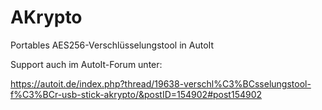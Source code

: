 # AKrypto
Portables AES256-Verschlüsselungstool in AutoIt

Support auch im AutoIt-Forum unter:

https://autoit.de/index.php?thread/19638-verschl%C3%BCsselungstool-f%C3%BCr-usb-stick-akrypto/&postID=154902#post154902
